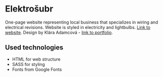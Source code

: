 ﻿# Elektrošubr

One-page website representing local business that specializes in wiring and electrical revisions.
Website is styled in electricity and lightbulbs.
[Link to website](https://elektrosubr.cz/).
Design by Klára Adamcová - [link to portfolio](https://dribbble.com/KlaraAdamcova).
## Used technologies
- HTML for web structure
- SASS for styling
- Fonts from Google Fonts
